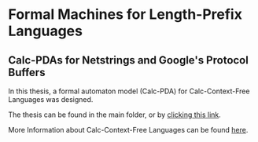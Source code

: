 # Formal Machines for Length-Prefix Languages
## Calc-PDAs for Netstrings and Google's Protocol Buffers

In this thesis, a formal automaton model (Calc-PDA) for Calc-Context-Free Languages was designed. 

The thesis can be found in the main folder, or by [clicking this link](../master/calc-pdas-for-calc-context-free-langs.pdf).

More Information about Calc-Context-Free Languages can be found [here](https://langsec.org/spw21/papers/Jakoby_LangSec21.pdf).
